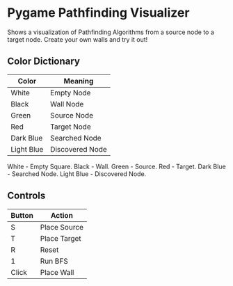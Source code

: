 # Pygame Pathfinding Visualizer

Shows a visualization of Pathfinding Algorithms from a source node to a target node. Create your own walls and try it out!

## Color Dictionary

| Color | Meaning |
|-------|---------|
| White |  Empty Node  |
| Black |  Wall Node  |
| Green |  Source Node  |
| Red |  Target Node  |
| Dark Blue |  Searched Node  |
| Light Blue |  Discovered Node  |

White       - Empty Square.
Black       - Wall.
Green       - Source.
Red         - Target.
Dark Blue   - Searched Node.
Light Blue  - Discovered Node.

## Controls

|  Button |     Action   |
|---------|--------------|
|    S    | Place Source |
|    T    | Place Target |
|    R    |      Reset   |
|    1    |    Run BFS   |
|   Click |  Place Wall  |